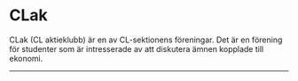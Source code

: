 # CLak
CLak (CL aktieklubb) är en av CL-sektionens föreningar. Det är en förening för studenter som är intresserade av att diskutera ämnen kopplade till ekonomi.

---